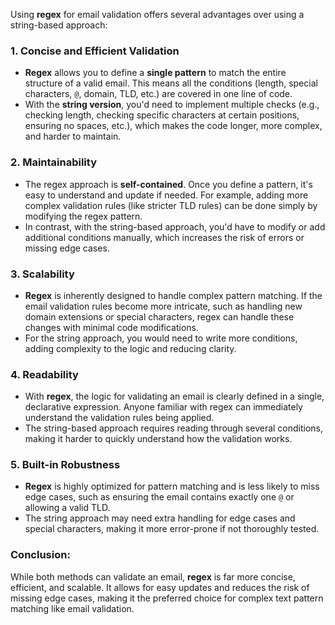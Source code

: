 Using **regex** for email validation offers several advantages over using a string-based approach:

### 1. **Concise and Efficient Validation**
   - **Regex** allows you to define a **single pattern** to match the entire structure of a valid email. This means all the conditions (length, special characters, `@`, domain, TLD, etc.) are covered in one line of code.
   - With the **string version**, you'd need to implement multiple checks (e.g., checking length, checking specific characters at certain positions, ensuring no spaces, etc.), which makes the code longer, more complex, and harder to maintain.

### 2. **Maintainability**
   - The regex approach is **self-contained**. Once you define a pattern, it's easy to understand and update if needed. For example, adding more complex validation rules (like stricter TLD rules) can be done simply by modifying the regex pattern.
   - In contrast, with the string-based approach, you'd have to modify or add additional conditions manually, which increases the risk of errors or missing edge cases.

### 3. **Scalability**
   - **Regex** is inherently designed to handle complex pattern matching. If the email validation rules become more intricate, such as handling new domain extensions or special characters, regex can handle these changes with minimal code modifications.
   - For the string approach, you would need to write more conditions, adding complexity to the logic and reducing clarity.

### 4. **Readability**
   - With **regex**, the logic for validating an email is clearly defined in a single, declarative expression. Anyone familiar with regex can immediately understand the validation rules being applied.
   - The string-based approach requires reading through several conditions, making it harder to quickly understand how the validation works.

### 5. **Built-in Robustness**
   - **Regex** is highly optimized for pattern matching and is less likely to miss edge cases, such as ensuring the email contains exactly one `@` or allowing a valid TLD.
   - The string approach may need extra handling for edge cases and special characters, making it more error-prone if not thoroughly tested.

### Conclusion:
While both methods can validate an email, **regex** is far more concise, efficient, and scalable. It allows for easy updates and reduces the risk of missing edge cases, making it the preferred choice for complex text pattern matching like email validation.
